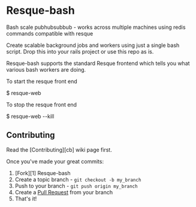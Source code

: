 Resque-bash
===========

Bash scale pubhubsubbub - works across multiple machines using redis commands compatible with resque

Create scalable background jobs and workers using just a single bash script.
Drop this into your rails project or use this repo as is.

Resque-bash supports the standard Resque frontend which tells you what various bash workers are doing.

To start the resque front end

  $ resque-web

To stop the resque front end

  $ resque-web --kill


<a name='section_Contributing'></a>
Contributing
------------

Read the [Contributing][cb] wiki page first.

Once you've made your great commits:

1. [Fork][1] Resque-bash
2. Create a topic branch - `git checkout -b my_branch`
3. Push to your branch - `git push origin my_branch`
4. Create a [Pull Request](https://help.github.com/pull-requests/) from your branch
5. That's it!
</a>
